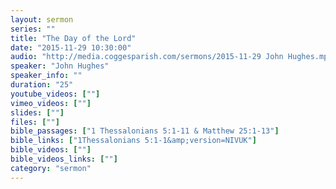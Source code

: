 ```yaml
---
layout: sermon
series: ""
title: "The Day of the Lord"
date: "2015-11-29 10:30:00"
audio: "http://media.coggesparish.com/sermons/2015-11-29 John Hughes.mp3"
speaker: "John Hughes"
speaker_info: ""
duration: "25"
youtube_videos: [""]
vimeo_videos: [""]
slides: [""]
files: [""]
bible_passages: ["1 Thessalonians 5:1-11 & Matthew 25:1-13"]
bible_links: ["1Thessalonians 5:1-1&amp;version=NIVUK"]
bible_videos: [""]
bible_videos_links: [""]
category: "sermon"
---
```

